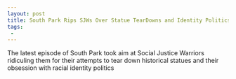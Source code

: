 ```yaml
---
layout: post
title: South Park Rips SJWs Over Statue TearDowns and Identity Politics
tags:
 -
---
```

The latest episode of South Park took aim at Social Justice Warriors ridiculing them for their attempts to tear down historical statues and their obsession with racial identity politics
